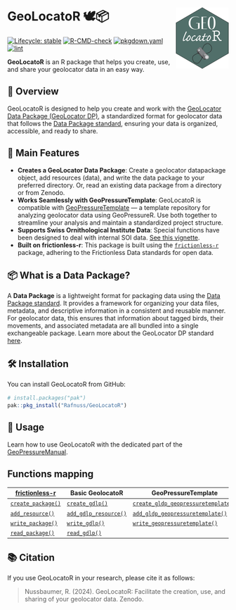 
<!-- README.md is generated from README.Rmd. Please edit that file -->

# GeoLocatoR 🕊️📦 <a href="https://github.com/rafnuss/geolocator"><img src="man/figures/logo.png" align="right" height="139" alt="GeoLocatoR website" /></a>

<!-- badges: start -->

[![Lifecycle:
stable](https://img.shields.io/badge/lifecycle-stable-brightgreen.svg)](https://lifecycle.r-lib.org/articles/stages.html#stable)
[![R-CMD-check](https://github.com/Rafnuss/GeoLocatoR/workflows/R-CMD-check.yaml/badge.svg)](https://github.com/Rafnuss/GeoLocatoR/actions/workflows/R-CMD-check.yaml)
[![pkgdown.yaml](https://github.com/Rafnuss/GeoLocatoR/actions/workflows/pkgdown.yaml/badge.svg)](https://github.com/Rafnuss/GeoLocatoR/actions/workflows/pkgdown.yaml)
[![lint](https://github.com/Rafnuss/GeoLocatoR/actions/workflows/lint.yaml/badge.svg)](https://github.com/Rafnuss/GeoLocatoR/actions/workflows/lint.yaml)
<!-- badges: end -->

**GeoLocatoR** is an R package that helps you create, use, and share
your geolocator data in an easy way.

## 🚀 Overview

GeoLocatoR is designed to help you create and work with the [GeoLocator
Data Package (GeoLocator
DP)](https://raphaelnussbaumer.com/GeoLocator-DP/), a standardized
format for geolocator data that follows the [Data Package
standard](https://datapackage.org/standard/data-package/), ensuring your
data is organized, accessible, and ready to share.

## 🦅 Main Features

- **Creates a GeoLocator Data Package**: Create a geolocator datapackage
  object, add resources (data), and write the data package to your
  preferred directory. Or, read an existing data package from a
  directory or from Zenodo.
- **Works Seamlessly with GeoPressureTemplate**: GeoLocatoR is
  compatible with
  [GeoPressureTemplate](https://github.com/Rafnuss/GeoPressureTemplate)
  — a template repository for analyzing geolocator data using
  GeoPressureR. Use both together to streamline your analysis and
  maintain a standardized project structure.
- **Supports Swiss Ornithological Institute Data**: Special functions
  have been designed to deal with internal SOI data. [See this
  vignette](https://rpubs.com/rafnuss/geolocator_create_from_soi).
- **Built on frictionless-r**: This package is built using the
  [`frictionless-r`](https://docs.ropensci.org/frictionless/) package,
  adhering to the Frictionless Data standards for open data.

## 📦 What is a Data Package?

A **Data Package** is a lightweight format for packaging data using the
[Data Package standard](https://datapackage.org/standard/data-package/).
It provides a framework for organizing your data files, metadata, and
descriptive information in a consistent and reusable manner. For
geolocator data, this ensures that information about tagged birds, their
movements, and associated metadata are all bundled into a single
exchangeable package. Learn more about the GeoLocator DP standard
[here](https://raphaelnussbaumer.com/GeoLocator-DP/).

## 🛠️ Installation

You can install GeoLocatoR from GitHub:

``` r
# install.packages("pak")
pak::pkg_install("Rafnuss/GeoLocatoR")
```

## 📖 Usage

Learn how to use GeoLocatoR with the dedicated part of the
[GeoPressureManual](https://raphaelnussbaumer.com/GeoPressureManual/geolocator-intro.html).

## Functions mapping

| [frictionless-r](https://docs.ropensci.org/frictionless/) | Basic GeolocatoR | GeoPressureTemplate | SOI |
|----|----|----|----|
| [`create_package()`](https://docs.ropensci.org/frictionless/reference/create_package.html) | [`create_gdlp()`](https://raphaelnussbaumer.com/GeoLocatoR/reference/create_gldp.html) | [`create_gldp_geopressuretemplate()`](https://raphaelnussbaumer.com/GeoLocatoR/reference/create_gldp_geopressuretemplate.html) |  |
| [`add_resource()`](https://docs.ropensci.org/frictionless/reference/add_resource.html) | [`add_gdlp_resource()`](https://raphaelnussbaumer.com/GeoLocatoR/reference/add_gldp_resource.html) | [`add_gldp_geopressuretemplate()`](https://raphaelnussbaumer.com/GeoLocatoR/reference/add_gldp_geopressuretemplate.html) | [`add_gldp_soi()`](https://raphaelnussbaumer.com/GeoLocatoR/reference/add_gldp_soi.html) |
| [`write_package()`](https://docs.ropensci.org/frictionless/reference/write_package.html) | [`write_gdlp()`](https://raphaelnussbaumer.com/GeoLocatoR/reference/write_gdlp.html) | [`write_geopressuretemplate()`](https://raphaelnussbaumer.com/GeoLocatoR/reference/write_geopressuretemplate.html) |  |
| [`read_package()`](https://docs.ropensci.org/frictionless/reference/read_package.html) | [`read_gdlp()`](https://raphaelnussbaumer.com/GeoLocatoR/reference/read_gldp.html) |  |  |

## 📚 Citation

If you use GeoLocatoR in your research, please cite it as follows:

> Nussbaumer, R. (2024). GeoLocatoR: Facilitate the creation, use, and
> sharing of your geolocator data. Zenodo.
